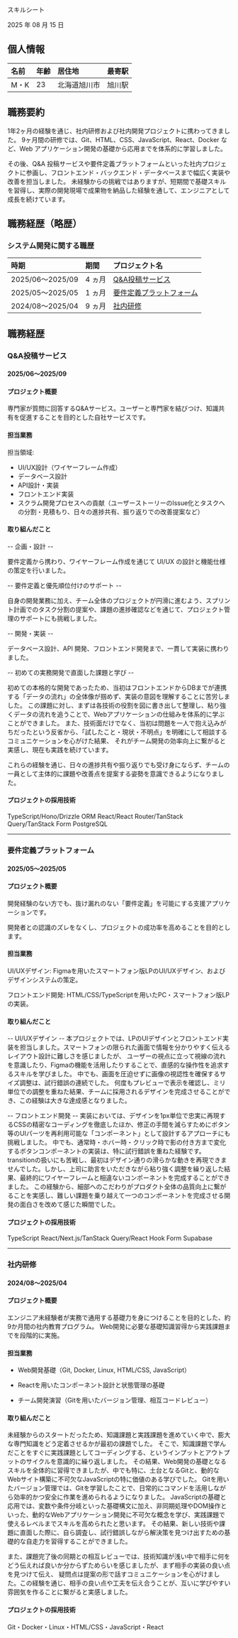 スキルシート

2025 年 08 月 15 日

## 個人情報

| 名前 | 年齢 | 居住地             | 最寄駅           |
| :--- | :--- | :----------------- | :--------------- |
| M・K | 23 | 北海道旭川市 |旭川駅 |

## 職務要約

1年2ヶ月の経験を通じ、社内研修および社内開発プロジェクトに携わってきました。
9ヶ月間の研修では、Git、HTML、CSS、JavaScript、React、Docker など、Web アプリケーション開発の基礎から応用までを体系的に学習しました。

その後、Q&A 投稿サービスや要件定義プラットフォームといった社内プロジェクトに参画し、フロントエンド・バックエンド・データベースまで幅広く実装や改善を担当しました。
未経験からの挑戦ではありますが、短期間で基礎スキルを習得し、実際の開発現場で成果物を納品した経験を通して、エンジニアとして成長を続けています。

## 職務経歴（略歴）

### システム開発に関する職歴

| 時期             | 期間    | プロジェクト名                                                                        |
| :--------------- | :------ | :------------------------------------------------------------------------------------ |
| 2025/06〜2025/09 | 4 ヵ月 | [Q&A投稿サービス](#Q&A投稿サービス)                     |
| 2025/05〜2025/05 | 1 ヵ月  | [要件定義プラットフォーム](#要件定義プラットフォーム)                             |
| 2024/08〜2025/04 | 9 ヵ月 | [社内研修](#社内研修)     |

## 職務経歴

### Q&A投稿サービス

#### 2025/06〜2025/09

#### プロジェクト概要
専門家が質問に回答するQ&Aサービス。ユーザーと専門家を結びつけ、知識共有を促進することを目的とした自社サービスです。

#### 担当業務

担当領域:
- UI/UX設計（ワイヤーフレーム作成）
- データベース設計
- API設計・実装
- フロントエンド実装
- スクラム開発プロセスへの貢献（ユーザーストーリーのIssue化とタスクへの分割・見積もり、日々の進捗共有、振り返りでの改善提案など）

#### 取り組んだこと

-- 企画・設計 -- 

 要件定義から携わり、ワイヤーフレーム作成を通じて UI/UX の設計と機能仕様の策定を行いました。

-- 要件定義と優先順位付けのサポート --

自身の開発業務に加え、チーム全体のプロジェクトが円滑に進むよう、スプリント計画でのタスク分割の提案や、課題の進捗確認などを通じて、プロジェクト管理のサポートにも挑戦しました。

-- 開発・実装 --

データベース設計、API 開発、フロントエンド開発まで、一貫して実装に携わりました。 

-- 初めての実務開発で直面した課題と学び --

初めての本格的な開発であったため、当初はフロントエンドからDBまでが連携する「データの流れ」の全体像が掴めず、実装の意図を理解することに苦労しました。
この課題に対し、まずは各技術の役割を図に書き出して整理し、粘り強くデータの流れを追うことで、Webアプリケーションの仕組みを体系的に学ぶことができました。
また、技術面だけでなく、当初は問題を一人で抱え込みがちだったという反省から、「試したこと・現状・不明点」を明確にして相談するコミュニケーションを心がけた結果、 
それがチーム開発の効率向上に繋がると実感し、現在も実践を続けています。

これらの経験を通じ、日々の進捗共有や振り返りでも受け身にならず、チームの一員として主体的に課題や改善点を提案する姿勢を意識できるようになりました。


#### プロジェクトの採用技術

TypeScript/Hono/Drizzle ORM  React/React Router/TanStack Query/TanStack Form PostgreSQL

---

### 要件定義プラットフォーム

#### 2025/05〜2025/05

#### プロジェクト概要

開発経験のない方でも、抜け漏れのない「要件定義」を可能にする支援アプリケーションです。

開発者との認識のズレをなくし、プロジェクトの成功率を高めることを目的とします。

#### 担当業務

UI/UXデザイン: Figmaを用いたスマートフォン版LPのUI/UXデザイン、およびデザインシステムの策定。

フロントエンド開発: HTML/CSS/TypeScriptを用いたPC・スマートフォン版LPの実装。

#### 取り組んだこと

-- UI/UXデザイン --
本プロジェクトでは、LPのUIデザインとフロントエンド実装を担当しました。スマートフォンの限られた画面で情報を分かりやすく伝えるレイアウト設計に難しさを感じましたが、
ユーザーの視点に立って視線の流れを意識したり、Figmaの機能を活用したりすることで、直感的な操作性を追求するスキルを学びました。
中でも、画面を圧迫せずに画像の視認性を確保するサイズ調整は、試行錯誤の連続でした。
何度もプレビューで表示を確認し、ミリ単位での調整を重ねた結果、チームに採用されるデザインを完成させることができ、この経験は大きな達成感となりました。


-- フロントエンド開発 --
実装においては、デザインを1px単位で忠実に再現するCSSの精密なコーディングを徹底したほか、修正の手間を減らすためにボタン等のUIパーツを再利用可能な「コンポーネント」として設計するアプローチにも挑戦しました。
中でも、通常時・ホバー時・クリック時で影の付き方まで変化するボタンコンポーネントの実装は、特に試行錯誤を重ねた経験です。transitionの扱いにも苦戦し、最初はデザイン通りの滑らかな動きを再現できませんでした。しかし、上司に助言をいただきながら粘り強く調整を繰り返した結果、最終的にワイヤーフレームと相違ないコンポーネントを完成することができました。
この経験から、細部へのこだわりがプロダクト全体の品質向上に繋がることを実感し、難しい課題を乗り越えて一つのコンポーネントを完成させる開発の面白さを改めて感じた瞬間でした。

#### プロジェクトの採用技術

TypeScript React/Next.js/TanStack Query/React Hook Form Supabase

---

### 社内研修

#### 2024/08〜2025/04

#### プロジェクト概要

エンジニア未経験者が実務で通用する基礎力を身につけることを目的とした、約9か月間の社内教育プログラム。
Web開発に必要な基礎知識習得から実践課題までを段階的に実施。

#### 担当業務

- Web開発基礎（Git, Docker, Linux, HTML/CSS, JavaScript）

- Reactを用いたコンポーネント設計と状態管理の基礎

- チーム開発演習（Gitを用いたバージョン管理、相互コードレビュー）



#### 取り組んだこと
未経験からのスタートだったため、知識課題と実践課題を進めていく中で、膨大な専門知識をどう定着させるかが最初の課題でした。
そこで、知識課題で学んだことをすぐに実践課題としてコーディングする、というインプットとアウトプットのサイクルを意識的に繰り返しました。
その結果、Web開発の基礎となるスキルを全体的に習得できましたが、中でも特に、土台となるGitと、動的なWebサイト構築に不可欠なJavaScriptの特に価値のある学びでした。
Gitを用いたバージョン管理では、Gitを学習したことで、日常的にコマンドを活用しながら効率的かつ安全に作業を進められるようになりました。
JavaScriptの基礎と応用では、変数や条件分岐といった基礎構文に加え、非同期処理やDOM操作といった、動的なWebアプリケーション開発に不可欠な概念を学び、実践課題で使えるレベルまでスキルを高められたと思います。
その結果、新しい技術や課題に直面した際に、自ら調査し、試行錯誤しながら解決策を見つけ出すための基礎的な自走力を習得することができました。

また、課題完了後の同期との相互レビューでは、技術知識が浅い中で相手に何をどう伝えれば良いか分からずためらいを感じましたが、まず相手の実装の良い点を見つけて伝え、
疑問点は提案の形で話すコミュニケーションを心がけました。この経験を通じ、相手の良い点や工夫を伝え合うことが、互いに学びやすい雰囲気を作ることに繋がると実感しました。

#### プロジェクトの採用技術

Git・Docker・Linux・HTML/CSS・JavaScript・React
